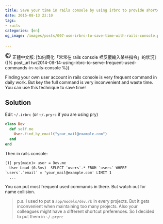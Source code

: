 ```yaml
---
title: Save your time in rails console by using irbrc to provide shortcuts for frequent commands
date: 2015-08-13 22:10
tags:
- rails
categories: [en]
og_image: /images/posts/007-use-irbrc-to-save-time-with-rails-console.png

---
```


![](/images/world.png) 正體中文版: [如何簡化「常常在 rails console 裡反覆輸入某些指令」的狀況]({% post_url tw/2014-06-14-using-irbrc-to-serve-frequent-used-commands-in-rails-console %})


Finding your own user account in rails console is very frequent command in daily work. But key the full command is very inconvenient and waste time. You can use this technique to save time!

## Solution

Edit `~/.irbrc` (or `~/.pryrc` if you are using pry)

``` ruby
class Dev
  def self.me
    User.find_by_email("your_mail@example.com")
  end
end
```

Then in rails console:

```
[1] pry(main)> user = Dev.me
  User Load (0.3ms)  SELECT `users`.* FROM `users` WHERE `users`.`email` = 'your_mail@example.com' LIMIT 1
  ...
```

You can put most frequent used commands in there. But watch out for name collision.

> p.s. I used to put a `app/models/dev.rb` in every projects. But it gets inconvenient when maintaining too many projects. Also your colleagues might have a different shortcut preferences. So I decided to put them in `~/.pryrc`
